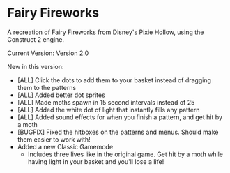 # Fairy Fireworks

A recreation of Fairy Fireworks from Disney's Pixie Hollow, using the Construct 2 engine.

Current Version: Version 2.0

New in this version:
- [ALL] Click the dots to add them to your basket instead of dragging them to the patterns
- [ALL] Added better dot sprites
- [ALL] Made moths spawn in 15 second intervals instead of 25
- [ALL] Added the white dot of light that instantly fills any pattern
- [ALL] Added sound effects for when you finish a pattern, and get hit by a moth
- [BUGFIX] Fixed the hitboxes on the patterns and menus. Should make them easier to work with!
- Added a new Classic Gamemode
  - Includes three lives like in the original game. Get hit by a moth while having light in your basket and you'll lose a life!

